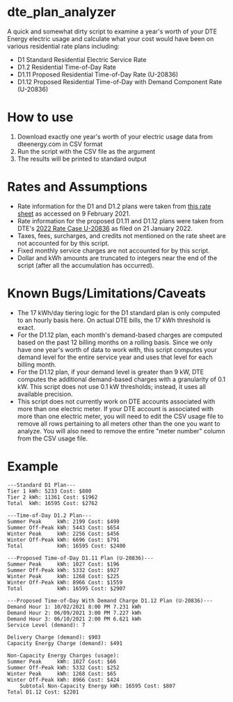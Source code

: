# dte_plan_analyzer
A quick and somewhat dirty script to examine a year's worth of your DTE Energy electric usage and calculate what your cost would have been on various residential rate plans including:
* D1 Standard Residential Electric Service Rate
* D1.2 Residential Time-of-Day Rate
* D1.11 Proposed Residential Time-of-Day Rate (U-20836)
* D1.12 Proposed Residential Time-of-Day with Demand Component Rate (U-20836)

# How to use 
1. Download exactly one year's worth of your electric usage data from dteenergy.com in CSV format
2. Run the script with the CSV file as the argument
3. The results will be printed to standard output

# Rates and Assumptions
* Rate information for the D1 and D1.2 plans were taken from [this rate sheet](https://newlook.dteenergy.com/wps/wcm/connect/23195474-a4d1-4d38-aa30-a4426fd3336b/WholeHouseRateOptions.pdf?MOD=AJPERES&CACHEID=23195474-a4d1-4d38-aa30-a4426fd3336b) as accessed on 9 February 2021. 
* Rate information for the proposed D1.11 and D1.12 plans were taken from DTE's [2022 Rate Case U-20836](https://mi-psc.force.com/s/case/500t000000WH1HKAA1/in-the-matter-of-the-application-of-dte-electric-company-for-authority-to-increase-its-rates-amend-its-rate-schedules-and-rules-governing-the-distribution-and-supply-of-electric-energy-and-for-miscellaneous-accounting-authority) as filed on 21 January 2022.
* Taxes, fees, surcharges, and credits not mentioned on the rate sheet are not accounted for by this script.
* Fixed monthly service charges are not accounted for by this script.
* Dollar and kWh amounts are truncated to integers near the end of the script (after all the accumulation has occurred).

# Known Bugs/Limitations/Caveats
* The 17 kWh/day tiering logic for the D1 standard plan is only computed to an hourly basis here. On actual DTE bills, the 17 kWh threshold is exact.
* For the D1.12 plan, each month's demand-based charges are computed based on the past 12 billing months on a rolling basis. Since we only have one year's worth of data to work with, this script computes your demand level for the entire service year and uses that level for each billing month.
* For the D1.12 plan, if your demand level is greater than 9 kW, DTE computes the additional demand-based charges with a granularity of 0.1 kW. This script does not use 0.1 kW thresholds; instead, it uses all available precision. 
* This script does not currently work on DTE accounts associated with more than one electric meter. If your DTE account is associated with more than one electric meter, you will need to edit the CSV usage file to remove all rows pertaining to all meters other than the one you want to analyze. You will also need to remove the entire "meter number" column from the CSV usage file.

# Example
    ---Standard D1 Plan---
    Tier 1 kWh: 5233 Cost: $800
    Tier 2 kWh: 11361 Cost: $1962
    Total  kWh: 16595 Cost: $2762

    ---Time-of-Day D1.2 Plan---
    Summer Peak     kWh: 2199 Cost: $499
    Summer Off-Peak kWh: 5443 Cost: $654
    Winter Peak     kWh: 2256 Cost: $456
    Winter Off-Peak kWh: 6696 Cost: $791
    Total           kWh: 16595 Cost: $2400

    ---Proposed Time-of-Day D1.11 Plan (U-20836)---
    Summer Peak     kWh: 1027 Cost: $196
    Summer Off-Peak kWh: 5332 Cost: $927
    Winter Peak     kWh: 1268 Cost: $225
    Winter Off-Peak kWh: 8966 Cost: $1559
    Total           kWh: 16595 Cost: $2907

    ---Proposed Time-of-Day With Demand Charge D1.12 Plan (U-20836)---
    Demand Hour 1: 10/02/2021 8:00 PM 7.231 kWh
    Demand Hour 2: 06/09/2021 3:00 PM 7.227 kWh
    Demand Hour 3: 06/10/2021 2:00 PM 6.621 kWh
    Service Level (demand): 7

    Delivery Charge (demand): $903
    Capacity Energy Charge (demand): $491

    Non-Capacity Energy Charges (usage):
    Summer Peak     kWh: 1027 Cost: $66
    Summer Off-Peak kWh: 5332 Cost: $252
    Winter Peak     kWh: 1268 Cost: $65
    Winter Off-Peak kWh: 8966 Cost: $424
        Subtotal Non-Capacity Energy kWh: 16595 Cost: $807
    Total D1.12 Cost: $2201
